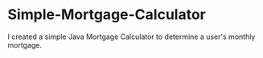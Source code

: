 # Simple-Mortgage-Calculator

I created a simple Java Mortgage Calculator to determine a user's monthly mortgage.
